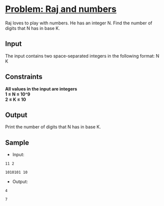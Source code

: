 # [Problem: Raj and numbers](https://my.newtonschool.co/playground/code/ywfxc3bngxeq)

Raj loves to play with numbers. He has an integer N. Find the number of digits that N has in base K.

## Input

The input contains two space-separated integers in the following format:
N K

## Constraints

**All values in the input are integers <br>
1 ≤ N ≤ 10^9 <br>
2 ≤ K ≤ 10 <br>**

## Output

Print the number of digits that N has in base K.

## Sample

- Input:
```
11 2

1010101 10
```

- Output:
```
4

7
```
